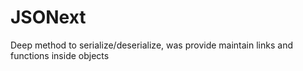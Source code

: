 # JSONext
Deep method to serialize/deserialize, was provide maintain links and functions inside objects
